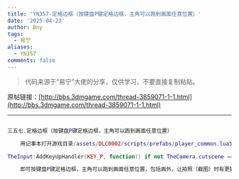 ```yaml
---
title: 'YN357-定格边框（按键盘P键定格边框，主角可以跑到画面任意位置）'
date: '2025-04-23'
author: Bny
tags:
  - 易宁
aliases:
  - YN357
comments: false
---
```


> 代码来源于“易宁”大佬的分享，仅供学习，不要直接复制粘贴。

原帖链接：[http://bbs.3dmgame.com/thread-3859071-1-1.html](http://bbs.3dmgame.com/thread-3859071-1-1.html)

---

```lua  

三五七.定格边框（按键盘P键定格边框，主角可以跑到画面任意位置）	用记事本打开游戏目录/assets/DLC0002/scripts/prefabs/player_common.lua文件，在inst:AddComponent("playercontroller")的下一行插入以下内容：TheInput:AddKeyUpHandler(KEY_P, function() if not TheCamera.cutscene == false then TheCamera:CutsceneMode(false) else TheCamera:CutsceneMode(true) end end )	即可按键盘P键定格边框，主角可以跑到画面任意位置，包括画外，让拍照（截图）时有更好的构图，再次按P键解锁边框

```  

